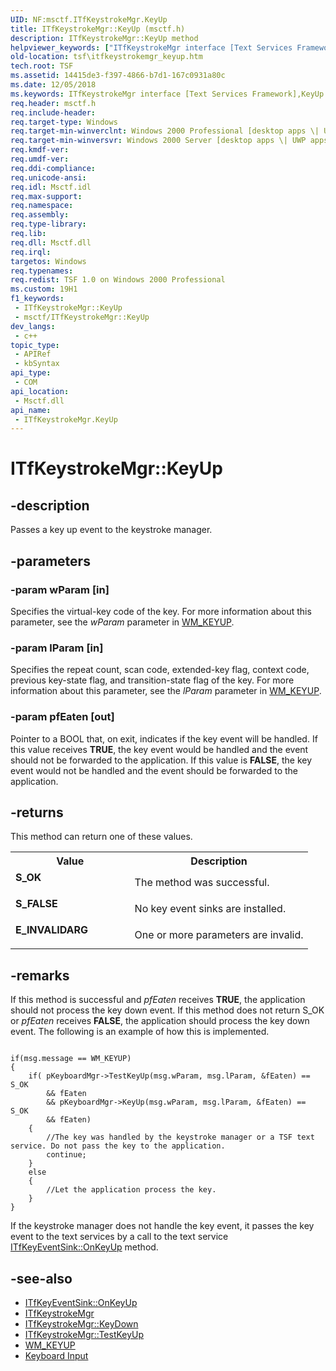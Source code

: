 ```yaml
---
UID: NF:msctf.ITfKeystrokeMgr.KeyUp
title: ITfKeystrokeMgr::KeyUp (msctf.h)
description: ITfKeystrokeMgr::KeyUp method
helpviewer_keywords: ["ITfKeystrokeMgr interface [Text Services Framework]","KeyUp method","ITfKeystrokeMgr.KeyUp","ITfKeystrokeMgr::KeyUp","KeyUp","KeyUp method [Text Services Framework]","KeyUp method [Text Services Framework]","ITfKeystrokeMgr interface","_tsf_itfkeystrokemgr_keyup_ref","msctf/ITfKeystrokeMgr::KeyUp","tsf.itfkeystrokemgr_keyup"]
old-location: tsf\itfkeystrokemgr_keyup.htm
tech.root: TSF
ms.assetid: 14415de3-f397-4866-b7d1-167c0931a80c
ms.date: 12/05/2018
ms.keywords: ITfKeystrokeMgr interface [Text Services Framework],KeyUp method, ITfKeystrokeMgr.KeyUp, ITfKeystrokeMgr::KeyUp, KeyUp, KeyUp method [Text Services Framework], KeyUp method [Text Services Framework],ITfKeystrokeMgr interface, _tsf_itfkeystrokemgr_keyup_ref, msctf/ITfKeystrokeMgr::KeyUp, tsf.itfkeystrokemgr_keyup
req.header: msctf.h
req.include-header: 
req.target-type: Windows
req.target-min-winverclnt: Windows 2000 Professional [desktop apps \| UWP apps]
req.target-min-winversvr: Windows 2000 Server [desktop apps \| UWP apps]
req.kmdf-ver: 
req.umdf-ver: 
req.ddi-compliance: 
req.unicode-ansi: 
req.idl: Msctf.idl
req.max-support: 
req.namespace: 
req.assembly: 
req.type-library: 
req.lib: 
req.dll: Msctf.dll
req.irql: 
targetos: Windows
req.typenames: 
req.redist: TSF 1.0 on Windows 2000 Professional
ms.custom: 19H1
f1_keywords:
 - ITfKeystrokeMgr::KeyUp
 - msctf/ITfKeystrokeMgr::KeyUp
dev_langs:
 - c++
topic_type:
 - APIRef
 - kbSyntax
api_type:
 - COM
api_location:
 - Msctf.dll
api_name:
 - ITfKeystrokeMgr.KeyUp
---
```


# ITfKeystrokeMgr::KeyUp


## -description

Passes a key up event to the keystroke manager.

## -parameters

### -param wParam [in]

Specifies the virtual-key code of the key. For more information about this parameter, see the <i>wParam</i> parameter in <a href="/windows/desktop/inputdev/wm-keyup">WM_KEYUP</a>.

### -param lParam [in]

Specifies the repeat count, scan code, extended-key flag, context code, previous key-state flag, and transition-state flag of the key. For more information about this parameter, see the <i>lParam</i> parameter in <a href="/windows/desktop/inputdev/wm-keyup">WM_KEYUP</a>.

### -param pfEaten [out]

Pointer to a BOOL that, on exit, indicates if the key event will be handled. If this value receives <b>TRUE</b>, the key event would be handled and the event should not be forwarded to the application. If this value is <b>FALSE</b>, the key event would not be handled and the event should be forwarded to the application.

## -returns

This method can return one of these values.

<table>
<tr>
<th>Value</th>
<th>Description</th>
</tr>
<tr>
<td width="40%">
<dl>
<dt><b>S_OK</b></dt>
</dl>
</td>
<td width="60%">
The method was successful.

</td>
</tr>
<tr>
<td width="40%">
<dl>
<dt><b>S_FALSE</b></dt>
</dl>
</td>
<td width="60%">
No key event sinks are installed.

</td>
</tr>
<tr>
<td width="40%">
<dl>
<dt><b>E_INVALIDARG</b></dt>
</dl>
</td>
<td width="60%">
One or more parameters are invalid.

</td>
</tr>
</table>

## -remarks

If this method is successful and <i>pfEaten</i> receives <b>TRUE</b>, the application should not process the key down event. If this method does not return S_OK or <i>pfEaten</i> receives <b>FALSE</b>, the application should process the key down event. The following is an example of how this is implemented.


``` syntax

if(msg.message == WM_KEYUP)
{
    if( pKeyboardMgr->TestKeyUp(msg.wParam, msg.lParam, &fEaten) == S_OK 
        && fEaten 
        && pKeyboardMgr->KeyUp(msg.wParam, msg.lParam, &fEaten) == S_OK 
        && fEaten)
    {
        //The key was handled by the keystroke manager or a TSF text service. Do not pass the key to the application. 
        continue;
    }
    else
    {
        //Let the application process the key. 
    }
}

```

If the keystroke manager does not handle the key event, it passes the key event to the text services by a call to the text service <a href="/windows/desktop/api/msctf/nf-msctf-itfkeyeventsink-onkeyup">ITfKeyEventSink::OnKeyUp</a> method.

## -see-also

- <a href="/windows/desktop/api/msctf/nf-msctf-itfkeyeventsink-onkeyup">ITfKeyEventSink::OnKeyUp</a>
- <a href="/windows/desktop/api/msctf/nn-msctf-itfkeystrokemgr">ITfKeystrokeMgr</a>
- <a href="/windows/desktop/api/msctf/nf-msctf-itfkeystrokemgr-keydown">ITfKeystrokeMgr::KeyDown</a>
- <a href="/windows/desktop/api/msctf/nf-msctf-itfkeystrokemgr-testkeyup">ITfKeystrokeMgr::TestKeyUp</a>
- <a href="/windows/desktop/inputdev/wm-keyup">WM_KEYUP</a>
- <a href="/windows/desktop/inputdev/keyboard-input">Keyboard Input</a>